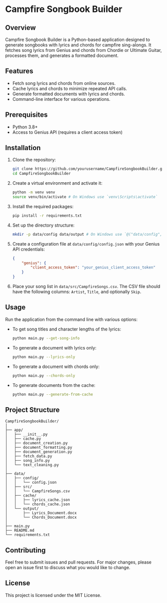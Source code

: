 
# Campfire Songbook Builder

## Overview

Campfire Songbook Builder is a Python-based application designed to generate songbooks with lyrics and chords for campfire sing-alongs. It fetches song lyrics from Genius and chords from Chordie or Ultimate Guitar, processes them, and generates a formatted document.

## Features

- Fetch song lyrics and chords from online sources.
- Cache lyrics and chords to minimize repeated API calls.
- Generate formatted documents with lyrics and chords.
- Command-line interface for various operations.

## Prerequisites

- Python 3.8+
- Access to Genius API (requires a client access token)

## Installation

1. Clone the repository:
   ```sh
   git clone https://github.com/yourusername/CampfireSongbookBuilder.git
   cd CampfireSongbookBuilder
   ```

2. Create a virtual environment and activate it:
   ```sh
   python -m venv venv
   source venv/bin/activate # On Windows use `venv\Scripts\activate`
   ```

3. Install the required packages:
   ```sh
   pip install -r requirements.txt
   ```

4. Set up the directory structure:
   ```sh
   mkdir -p data/config data/output # On Windows use `@("data/config", "data/output") | ForEach-Object { New-Item -ItemType Directory -Path $_ -Force }`
   ```

5. Create a configuration file at `data/config/config.json` with your Genius API credentials:
   ```json
   {
       "genius": {
           "client_access_token": "your_genius_client_access_token"
       }
   }
   ```

6. Place your song list in `data/src/CampfireSongs.csv`. The CSV file should have the following columns: `Artist`, `Title`, and optionally `Skip`.

## Usage

Run the application from the command line with various options:

- To get song titles and character lengths of the lyrics:
  ```sh
  python main.py --get-song-info
  ```

- To generate a document with lyrics only:
  ```sh
  python main.py --lyrics-only
  ```

- To generate a document with chords only:
  ```sh
  python main.py --chords-only
  ```

- To generate documents from the cache:
  ```sh
  python main.py --generate-from-cache
  ```

## Project Structure

```
CampfireSongbookBuilder/
│
├── app/
│   ├── __init__.py
│   ├── cache.py
│   ├── document_creation.py
│   ├── document_formatting.py
│   ├── document_generation.py
│   ├── fetch_data.py
│   ├── song_info.py
│   └── text_cleaning.py
│
├── data/
│   ├── config/
│   │   └── config.json
│   ├── src/
│   │   └── CampfireSongs.csv
│   ├── cache/
│   │   ├── lyrics_cache.json
│   │   └── chords_cache.json
│   └── output/
│       ├── Lyrics_Document.docx
│       └── Chords_Document.docx
│
├── main.py
├── README.md
└── requirements.txt
```

## Contributing

Feel free to submit issues and pull requests. For major changes, please open an issue first to discuss what you would like to change.

## License

This project is licensed under the MIT License.
